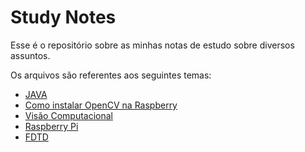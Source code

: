# Study Notes

Esse é o repositório sobre as minhas notas de estudo sobre diversos assuntos. 

Os arquivos são referentes aos seguintes temas: 

- [JAVA](https://github.com/matheusmagalhaess/studynotes/blob/master/javabasico.md)
- [Como instalar OpenCV na Raspberry](https://github.com/matheusmagalhaess/studynotes/blob/master/opencv.md)
- [Visão Computacional](https://github.com/matheusmagalhaess/studynotes/blob/master/visao_computacional.md)
- [Raspberry Pi](https://github.com/matheusmagalhaess/studynotes/blob/master/raspberry_pi.md)
- [FDTD](https://github.com/matheusmagalhaess/studynotes/blob/master/FDTD.md)
